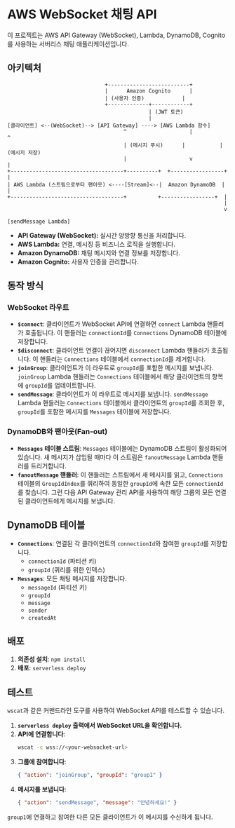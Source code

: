 # AWS WebSocket 채팅 API

이 프로젝트는 AWS API Gateway (WebSocket), Lambda, DynamoDB, Cognito를 사용하는 서버리스 채팅 애플리케이션입니다.

## 아키텍처

```
                               +--------------------------+
                               |      Amazon Cognito      |
                               | (사용자 인증)            |
                               +-------------+------------+
                                             | (JWT 토큰)
                                             |
[클라이언트] <--(WebSocket)--> [API Gateway] ----> [AWS Lambda 함수]
                                     ^                    |           ^
                                     | (메시지 푸시)      |           | (메시지 저장)
                                     |                    v           |
+------------------------------------+----------+  +-----------------+  |
| AWS Lambda (스트림으로부터 팬아웃) <----[Stream]<--|  Amazon DynamoDB  |  |
+------------------------------------+          +-----------------+  |
                                                                     |
                                                                     v
                                                                [sendMessage Lambda]
```

- **API Gateway (WebSocket):** 실시간 양방향 통신을 처리합니다.
- **AWS Lambda:** 연결, 메시징 등 비즈니스 로직을 실행합니다.
- **Amazon DynamoDB:** 채팅 메시지와 연결 정보를 저장합니다.
- **Amazon Cognito:** 사용자 인증을 관리합니다.

## 동작 방식

### WebSocket 라우트

- **`$connect`**: 클라이언트가 WebSocket API에 연결하면 `connect` Lambda 핸들러가 호출됩니다. 이 핸들러는 `connectionId`를 `Connections` DynamoDB 테이블에 저장합니다.
- **`$disconnect`**: 클라이언트 연결이 끊어지면 `disconnect` Lambda 핸들러가 호출됩니다. 이 핸들러는 `Connections` 테이블에서 `connectionId`를 제거합니다.
- **`joinGroup`**: 클라이언트가 이 라우트로 `groupId`를 포함한 메시지를 보냅니다. `joinGroup` Lambda 핸들러는 `Connections` 테이블에서 해당 클라이언트의 항목에 `groupId`를 업데이트합니다.
- **`sendMessage`**: 클라이언트가 이 라우트로 메시지를 보냅니다. `sendMessage` Lambda 핸들러는 `Connections` 테이블에서 클라이언트의 `groupId`를 조회한 후, `groupId`를 포함한 메시지를 `Messages` 테이블에 저장합니다.

### DynamoDB와 팬아웃(Fan-out)

- **`Messages` 테이블 스트림**: `Messages` 테이블에는 DynamoDB 스트림이 활성화되어 있습니다. 새 메시지가 삽입될 때마다 이 스트림은 `fanoutMessage` Lambda 핸들러를 트리거합니다.
- **`fanoutMessage` 핸들러**: 이 핸들러는 스트림에서 새 메시지를 읽고, `Connections` 테이블의 `GroupIdIndex`를 쿼리하여 동일한 `groupId`에 속한 모든 `connectionId`를 찾습니다. 그런 다음 API Gateway 관리 API를 사용하여 해당 그룹의 모든 연결된 클라이언트에게 메시지를 보냅니다.

## DynamoDB 테이블

- **`Connections`**: 연결된 각 클라이언트의 `connectionId`와 참여한 `groupId`를 저장합니다.
  - `connectionId` (파티션 키)
  - `groupId` (쿼리를 위한 인덱스)
- **`Messages`**: 모든 채팅 메시지를 저장합니다.
  - `messageId` (파티션 키)
  - `groupId`
  - `message`
  - `sender`
  - `createdAt`

## 배포

1. **의존성 설치**: `npm install`
2. **배포**: `serverless deploy`

## 테스트

`wscat`과 같은 커맨드라인 도구를 사용하여 WebSocket API를 테스트할 수 있습니다.

1. **`serverless deploy` 출력에서 WebSocket URL을 확인합니다.**
2. **API에 연결합니다**:
   ```bash
   wscat -c wss://<your-websocket-url>
   ```
3. **그룹에 참여합니다**:
   ```json
   { "action": "joinGroup", "groupId": "group1" }
   ```
4. **메시지를 보냅니다**:
   ```json
   { "action": "sendMessage", "message": "안녕하세요!" }
   ```

`group1`에 연결하고 참여한 다른 모든 클라이언트가 이 메시지를 수신하게 됩니다.
